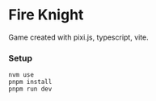 # Fire Knight

Game created with pixi.js, typescript, vite.

### Setup

```
nvm use
pnpm install
pnpm run dev
```
 
